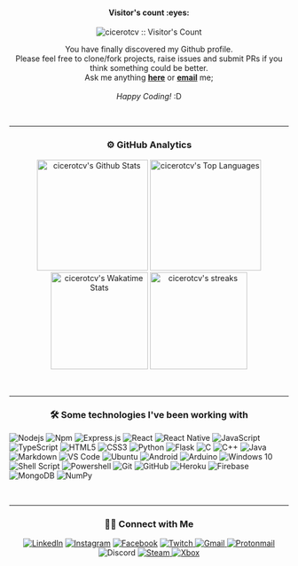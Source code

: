 <!-- header -->

<!-- Visitors count -->
<h4 align="center">Visitor's count :eyes:</h4>
<p align="center"><img src="https://profile-counter.glitch.me/{cicerotcv}/count.svg" alt="cicerotcv :: Visitor's Count" /></p>

<p align="center">
You have finally discovered my Github profile.<br>
Please feel free to clone/fork projects, raise issues and submit PRs if you think something could be better.<br>
Ask me anything <a href="https://github.com/cicerotcv/cicerotcv/issues/new"><b>here</b></a>
or <a href="mailto:elm.tiago@gmail.com" class="green"><strong>email</strong></a> me;<br><br><i style="">Happy Coding!</i> :D
</p>

<br>
<hr>
<!-- github stats -->
<h3 align="center">⚙️  GitHub Analytics</h3>

<p align="center">
<img src="https://github-readme-stats.vercel.app/api?username=cicerotcv&include_all_commits=true&count_private=true&show_icons=true&line_height=33&theme=radical" alt="cicerotcv's Github Stats" height="200"/>
<img src="https://github-readme-stats.vercel.app/api/top-langs/?username=cicerotcv&layout=compact&hide=jupyter%20notebook,css,html,vhdl&count_private=true&langs_count=8&theme=radical" alt="cicerotcv's Top Languages" height="200"/>
<img src="https://github-readme-stats.vercel.app/api/wakatime?username=cicerotcv&layout=compact&theme=radical&count_private=true" alt="cicerotcv's Wakatime Stats" height="175"/> 
<img src="https://github-readme-streak-stats.herokuapp.com/?user=cicerotcv&count_private=true&theme=radical" alt="cicerotcv's streaks" height="175"/>
</p>

<br>
<hr>
<h3 align="center">🛠 Some technologies I've been working with</h3> 

<div style="max-width:68rem;">
  
![Nodejs](https://img.shields.io/badge/-Nodejs-339933?style=for-the-badge&logo=Node.js&logoColor=ffffff)
![Npm](https://img.shields.io/badge/-npm-CB3837?style=for-the-badge&logo=npm)
![Express.js](https://img.shields.io/badge/express.js%20-%23404d59.svg?&style=for-the-badge)
![React](https://img.shields.io/badge/react%20-%2320232a.svg?&style=for-the-badge&logo=react&logoColor=%2361DAFB)
![React Native](https://img.shields.io/badge/react_native%20-%2320232a.svg?&style=for-the-badge&logo=react&logoColor=%2361DAFB)
![JavaScript](https://img.shields.io/badge/javascript%20-%23323330.svg?&style=for-the-badge&logo=javascript&logoColor=%23F7DF1E)
![TypeScript](https://img.shields.io/badge/typescript%20-%23007ACC.svg?&style=for-the-badge&logo=typescript&logoColor=white)
![HTML5](https://img.shields.io/badge/html5%20-%23E34F26.svg?&style=for-the-badge&logo=html5&logoColor=white)
![CSS3](https://img.shields.io/badge/css3%20-%231572B6.svg?&style=for-the-badge&logo=css3&logoColor=white)
![Python](https://img.shields.io/badge/python%20-%2314354C.svg?&style=for-the-badge&logo=python&logoColor=white)
![Flask](https://img.shields.io/badge/Flask-202020?style=for-the-badge&logo=flask&logoColor=white)
![C](https://img.shields.io/badge/c%20-%2300599C.svg?&style=for-the-badge&logo=c&logoColor=white)
![C++](https://img.shields.io/badge/c++%20-%2300599C.svg?&style=for-the-badge&logo=c%2B%2B&ogoColor=white)
![Java](https://img.shields.io/badge/java-%23ED8B00.svg?&style=for-the-badge&logo=java&logoColor=white)
![Markdown](https://img.shields.io/badge/markdown-%23000000.svg?&style=for-the-badge&logo=markdown&logoColor=white)
![VS Code](https://img.shields.io/badge/-VS%20Code-007ACC?style=for-the-badge&logo=visual-studio-code&logoColor=ffffff)
![Ubuntu](https://img.shields.io/badge/Ubuntu-E95420?style=for-the-badge&logo=ubuntu&logoColor=white)
![Android](https://img.shields.io/badge/Android-3DDC84?style=for-the-badge&logo=android&logoColor=white)
![Arduino](https://img.shields.io/badge/-Arduino-00979D?style=for-the-badge&logo=Arduino&logoColor=white)
![Windows 10](https://img.shields.io/badge/Windows-0078D6?style=for-the-badge&logo=windows&logoColor=white)
![Shell Script](https://img.shields.io/badge/shell_script%20-%23121011.svg?&style=for-the-badge&logo=gnu-bash&logoColor=white)
![Powershell](https://img.shields.io/badge/-Powershell-5391FE?style=for-the-badge&logo=powershell&logoColor=ffffff)
![Git](https://img.shields.io/badge/git%20-%23F05033.svg?&style=for-the-badge&logo=git&logoColor=white)
![GitHub](https://img.shields.io/badge/github%20-%23121011.svg?&style=for-the-badge&logo=github&logoColor=white)
![Heroku](https://img.shields.io/badge/heroku%20-%23430098.svg?&style=for-the-badge&logo=heroku&logoColor=white)
![Firebase](https://img.shields.io/badge/firebase%20-%23039BE5.svg?&style=for-the-badge&logo=firebase)
![MongoDB](https://img.shields.io/badge/MongoDB-%234ea94b.svg?&style=for-the-badge&logo=mongodb&logoColor=white)
![NumPy](https://img.shields.io/badge/numpy%20-%23013243.svg?&style=for-the-badge&logo=numpy&logoColor=white)

</div>

<br>
<hr>
<h3 align="center">🤝🏻 Connect with Me</h3>

<p align="center" style="max-width: 50rem">
<a href="https://www.linkedin.com/in/ctiagocv" target="_blank"><img src="https://img.shields.io/badge/ctiagocv-%230077B5.svg?&style=for-the-badge&logo=linkedin&logoColor=white" alt="LinkedIn"></a>
<a href="https://www.instagram.com/ctiagocv" target="_blank"><img src="https://img.shields.io/badge/ctiagocv-%23E4405F.svg?&style=for-the-badge&logo=instagram&logoColor=white" alt="Instagram"></a>
<a href="https://www.facebook.com/cicero.tiago" target="_blank"><img src="https://img.shields.io/badge/cicero.tiago-%231877F2.svg?&style=for-the-badge&logo=facebook&logoColor=white" alt="Facebook"></a>
<a href="https://www.twitch.tv/ctiagocv" target="_blank">
<img src="https://img.shields.io/badge/ctiagocv%20-%239146FF.svg?&style=for-the-badge&logo=Twitch&logoColor=white" alt="Twitch">
</a>
<a href="mailto:elm.tiago@gmail.com" target="_blank">
<img src="https://img.shields.io/badge/elm.tiago-D14836?style=for-the-badge&logo=gmail&logoColor=white" alt="Gmail">
</a>
<a href="mailto:cicerotcv@protonmail.com" target="_blank">
<img src="https://img.shields.io/badge/cicerotcv-8B89CC?style=for-the-badge&logo=protonmail&logoColor=white" alt="Protonmail">
</a>
<img src="https://img.shields.io/badge/Cicero_Tiago%236374-7289DA?style=for-the-badge&logo=discord&logoColor=white" alt="Discord">
<a href="https://steamcommunity.com/profiles/76561198373822280" target="_blank">
<img src="https://img.shields.io/badge/Steam-000000?style=for-the-badge&logo=steam&logoColor=white" alt="Steam">
</a>
<a href="https://account.xbox.com/pt-br/profile?gamertag=Cicero%20Aurelius" target="_blank">
<img src="https://img.shields.io/badge/Xbox-107C10?style=for-the-badge&logo=xbox&logoColor=white" alt="Xbox">
</a>
</p>
